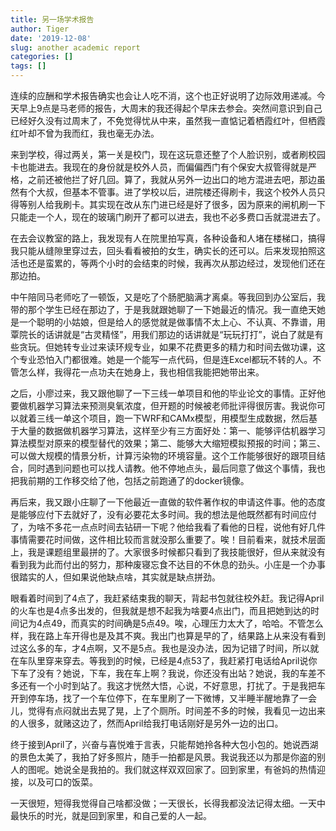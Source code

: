 ```yaml
---
title: 另一场学术报告
author: Tiger
date: '2019-12-08'
slug: another academic report
categories: []
tags: []
---
```


连续的应酬和学术报告确实也会让人吃不消，这个也正好说明了边际效用递减。今天早上9点是马老师的报告，大周末的我还得起个早床去参会。突然间意识到自己已经好久没有过周末了，不免觉得忧从中来，虽然我一直惦记着栖霞红叶，但栖霞红叶却不曾为我而红，我也毫无办法。

来到学校，得过两关，第一关是校门，现在这玩意还整了个人脸识别，或者刷校园卡也能进去。我现在的身份就是校外人员，而偏偏西门有个保安大叔管得就是严格，之前还被他拦了好几回。算了，我就从另外一边出口的地方混进去吧，那边虽然有个大叔，但基本不管事。进了学校以后，进院楼还得刷卡，我这个校外人员只得等别人给我刷卡。其实现在改从东门进已经是好了很多，因为原来的闸机刷一下只能走一个人，现在的玻璃门刷开了都可以进去，我也不必多费口舌就混进去了。

在去会议教室的路上，我发现有人在院里拍写真，各种设备和人堵在楼梯口，搞得我只能从缝隙里穿过去，回头看看被拍的女生，确实长的还可以。后来发现拍照这活也还是蛮累的，等两个小时的会结束的时候，我再次从那边经过，发现他们还在那边拍。

中午陪同马老师吃了一顿饭，又是吃了个肠肥脑满才离桌。等我回到办公室后，我带的那个学生已经在那边了，于是我就跟她聊了一下她最近的情况。我一直绝天她是一个聪明的小姑娘，但是给人的感觉就是做事情不太上心、不认真、不靠谱，用覃院长的话讲就是“古灵精怪”，用我们那边的话讲就是“玩玩打打”，说白了就是有些贪玩。但她转专业过来读环规专业，如果不花费更多的精力和时间去做功课，这个专业恐怕入门都很难。她是一个能写一点代码，但是连Excel都玩不转的人。不管怎么样，我得花一点功夫在她身上，我也相信我能把她带出来。

之后，小廖过来，我又跟他聊了一下三线一单项目和他的毕业论文的事情。正好他要做机器学习算法来预测臭氧浓度，但开题的时候被老师批评得很厉害。我说你可以就着三线一单这个项目，跑一下WRF和CAMx模型，用模型生成数据，然后基于大量的数据做机器学习算法，这样至少有三方面好处：第一、能够评估机器学习算法模型对原来的模型替代的效果；第二、能够大大缩短模拟预报的时间；第三、可以做大规模的情景分析，计算污染物的环境容量。这个工作能够很好的跟项目结合，同时遇到问题也可以找人请教。他不停地点头，最后同意了做这个事情，我也把我前期的工作移交给了他，包括之前跑通了的docker镜像。

再后来，我又跟小庄聊了一下他最近一直做的软件著作权的申请这件事。他的态度是能够应付下去就好了，没有必要花太多时间。我的想法是他既然都有时间应付了，为啥不多花一点点时间去钻研一下呢？他给我看了看他的日程，说他有好几件事情需要花时间做，这件相比较而言就没那么重要了。唉！目前看来，就技术层面上，我是课题组里最拼的了。大家很多时候都只看到了我技能很好，但从来就没有看到我为此而付出的努力，那种废寝忘食不达目的不休息的劲头。小庄是一个办事很踏实的人，但如果说他缺点啥，其实就是缺点拼劲。

眼看着时间到了4点了，我赶紧结束我的聊天，背起书包就往校外赶。我记得April的火车也是4点多出发的，但我就是想不起我为啥要4点出门，而且把她到达的时间记为4点49，而真实的时间确是5点49。唉，心理压力太大了，哈哈。不管怎么样，我在路上车开得也是及其不爽。我出门也算是早的了，结果路上从来没有看到过这么多的车，才4点啊，又不是5点。我也是没办法，因为记错了时间，所以就在车队里穿来穿去。等我到的时候，已经是4点53了，我赶紧打电话给April说你下车了没有？她说，下车，我在车上啊？我说，你还没有出站？她说，我的车差不多还有一个小时到站了。我这才恍然大悟，心说，不好意思，打扰了。于是我把车开到停车场，找了一个车位停下，在车里刷了一下微博，又半睡半醒地靠了一会儿，觉得有点闷就出去晃了晃，上了个厕所。时间差不多的时候，我看见一边出来的人很多，就赌这边了，然而April给我打电话刚好是另外一边的出口。

终于接到April了，兴奋与喜悦难于言表，只能帮她拎各种大包小包的。她说西湖的景色太美了，我拍了好多照片，随手一拍都是风景。我说我还以为那是你盗的别人的图呢。她说全是我拍的。我们就这样双双回家了。回到家里，有爸妈的热情迎接，以及可口的饭菜。

一天很短，短得我觉得自己啥都没做；一天很长，长得我都没法记得太细。一天中最快乐的时光，就是回到家里，和自己爱的人一起。
